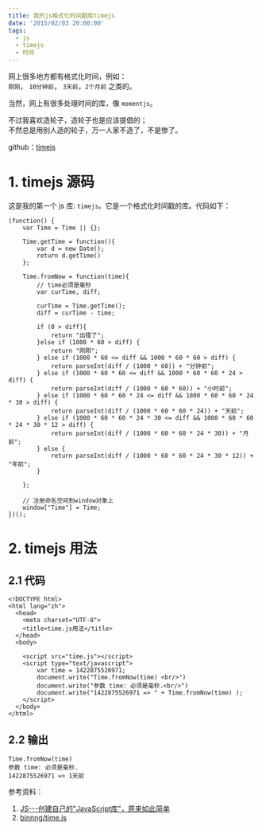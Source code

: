 ```yaml
---
title: 我的js格式化时间戳库timejs
date: '2015/02/03 20:00:00'
tags:
  - js
  - timejs
  - 时间
---
```


网上很多地方都有格式化时间，例如：<br>
`刚刚`， `10分钟前`， `3天前`，`2个月前` 之类的。

当然，网上有很多处理时间的库，像 `momentjs`。

不过我喜欢造轮子，造轮子也是应该提倡的；<br>
不然总是用别人造的轮子，万一人家不造了，不是惨了。

github：[timejs](https://github.com/dust8/timejs)

# 1\. timejs 源码

这是我的第一个 js 库: `timejs`。它是一个格式化时间戳的库。代码如下：

```
(function() {
    var Time = Time || {};

    Time.getTime = function(){
        var d = new Date();
        return d.getTime()
    };

    Time.fromNow = function(time){
        // time必须是毫秒
        var curTime, diff;

        curTime = Time.getTime();
        diff = curTime - time;

        if (0 > diff){
            return "出错了";
        }else if (1000 * 60 > diff) {
            return "刚刚";
        } else if (1000 * 60 <= diff && 1000 * 60 * 60 > diff) {
            return parseInt(diff / (1000 * 60)) + "分钟前";
        } else if (1000 * 60 * 60 <= diff && 1000 * 60 * 60 * 24 > diff) {
            return parseInt(diff / (1000 * 60 * 60)) + "小时前";
        } else if (1000 * 60 * 60 * 24 <= diff && 1000 * 60 * 60 * 24 * 30 > diff) {
            return parseInt(diff / (1000 * 60 * 60 * 24)) + "天前";
        } else if (1000 * 60 * 60 * 24 * 30 <= diff && 1000 * 60 * 60 * 24 * 30 * 12 > diff) {
            return parseInt(diff / (1000 * 60 * 60 * 24 * 30)) + "月前";
        } else {
            return parseInt(diff / (1000 * 60 * 60 * 24 * 30 * 12)) + "年前";
        }

    };

    // 注册命名空间到window对象上
    window["Time"] = Time;
})();    
```

# 2\. timejs 用法

## 2.1 代码

```
<!DOCTYPE html>
<html lang="zh">
  <head>
    <meta charset="UTF-8">
    <title>time.js用法</title>
  </head>
  <body>

    <script src="time.js"></script>
    <script type="text/javascript">
        var time = 1422875526971;
        document.write("Time.fromNow(time) <br/>")
        document.write("参数 time: 必须是毫秒.<br/>")
        document.write("1422875526971 => " + Time.fromNow(time) );
    </script>
  </body>
</html>    
```

## 2.2 输出

```
Time.fromNow(time)
参数 time: 必须是毫秒.
1422875526971 => 1天前   
```

参考资料：

1. [JS---创建自己的"JavaScript库"，原来如此简单](http://blog.csdn.net/mazhaojuan/article/details/7659906)
2. [binnng/time.js](https://github.com/binnng/time.js)
